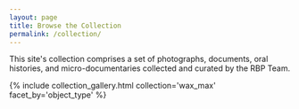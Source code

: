 ```yaml
---
layout: page
title: Browse the Collection
permalink: /collection/
---
```


This site's collection comprises a set of photographs, documents, oral histories, and micro-documentaries collected and curated by the RBP Team. 

{% include collection_gallery.html collection='wax_max' facet_by='object_type' %}
